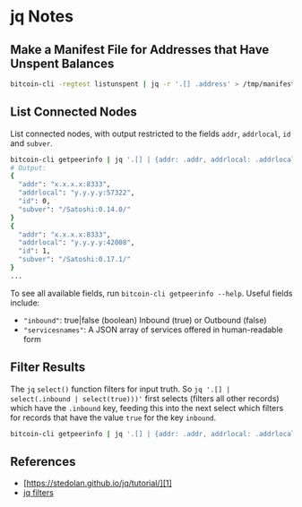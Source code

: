 # jq Notes

Make a Manifest File for Addresses that Have Unspent Balances
-------------------------------------------------------------
```bash
bitcoin-cli -regtest listunspent | jq -r '.[] .address' > /tmp/manifest
```

List Connected Nodes
--------------------
List connected nodes, with output restricted to the fields `addr`, `addrlocal`, `id` and `subver`.

```bash
bitcoin-cli getpeerinfo | jq '.[] | {addr: .addr, addrlocal: .addrlocal, id: .id, subver: .subver}'
# Output:
{
  "addr": "x.x.x.x:8333",
  "addrlocal": "y.y.y.y:57322",
  "id": 0,
  "subver": "/Satoshi:0.14.0/"
}
{
  "addr": "x.x.x.x:8333",
  "addrlocal": "y.y.y.y:42008",
  "id": 1,
  "subver": "/Satoshi:0.17.1/"
}
...
```
To see all available fields, run `bitcoin-cli getpeerinfo --help`. Useful fields include:

* `"inbound"`: true|false (boolean) Inbound (true) or Outbound (false)
* `"servicesnames"`: A JSON array of services offered in human-readable form

Filter Results
--------------
The `jq` `select()` function filters for input truth. So `jq '.[] | select(.inbound | select(true)))'` first selects (filters all other records) which have the `.inbound` key, feeding this into the next select which filters for records that have the value `true` for the key `inbound`.

```bash
bitcoin-cli getpeerinfo | jq '.[] | {addr: .addr, addrlocal: .addrlocal, id: .id, subver: .subver, inbound: .inbound} | select(.inbound | select(true))'
```


References
----------
* [https://stedolan.github.io/jq/tutorial/][1]
* [jq filters][2]

[1]: https://stedolan.github.io/jq/tutorial/
[2]: https://stedolan.github.io/jq/manual/#Basicfilters
